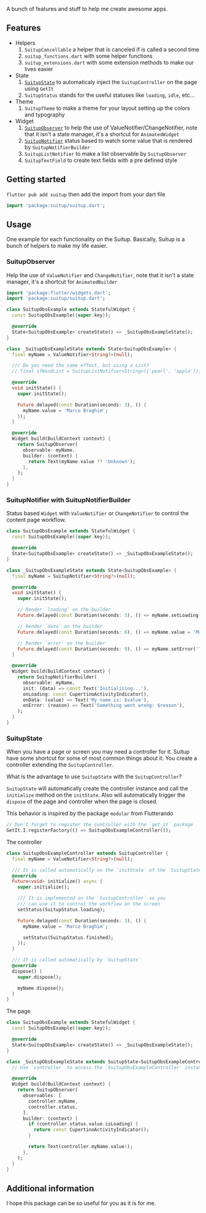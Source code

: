 A bunch of features and stuff to help me create awesome apps.

## Features

* Helpers
    1. `SuitupCancellable` a helper that is canceled if is called a second time
    1. `suitup_functions.dart` with some helper functions
    1. `suitup_extensions.dart` with some extension methods to make our lives easier
* State
    1. [`SuitupState`](#suitupstate) to automaticaly inject the `SuitupController` on the page using `GetIt`
    1. `SuitupStatus` stands for the useful statuses like `loading`, `idle`, etc...
* Theme
    1. `SuitupTheme` to make a theme for your layout setting up the colors and typography
* Widget
    1. [`SuitupObserver`](#suitupobserver) to help the use of ValueNotifier/ChangeNotifier, note that it isn't a state manager, it's a shortcut for `AnimatedWidget`
    1. [`SuitupNotifier`](#suitupnotifier-with-suitupnotifierbuilder) status based to watch some value that is rendered by `SuitupNotifierBuilder`
    1. `SuitupListNotifier` to make a list observable by `SuitupObserver`
    1. `SuitupTextField` to create text fields with a pre defined style

## Getting started

`flutter pub add suitup` then add the import from your dart file

```dart
import 'package:suitup/suitup.dart';
```

## Usage

One example for each functionality on the Suitup. Basically, Suitup is a 
bunch of helpers to make my life easier.

### SuitupObserver

Help the use of `ValueNotifier` and `ChangeNotifier`, note that it isn't a state manager, 
it's a shortcut for `AnimatedBuilder`

```dart
import 'package:flutter/widgets.dart';
import 'package:suitup/suitup.dart';

class SuitupObsExample extends StatefulWidget {
  const SuitupObsExample({super.key});

  @override
  State<SuitupObsExample> createState() => _SuitupObsExampleState();
}

class _SuitupObsExampleState extends State<SuitupObsExample> {
  final myName = ValueNotifier<String?>(null);

  /// Do you need the same effect, but using a List?
  // final ifWasAList = SuitupListNotifier<String>(['pearl', 'apple']);

  @override
  void initState() {
    super.initState();

    Future.delayed(const Duration(seconds: 3), () {
      myName.value = 'Marco Braghim';
    });
  }

  @override
  Widget build(BuildContext context) {
    return SuitupObserver(
      observable: myName,
      builder: (context) {
        return Text(myName.value ?? 'Unknown');
      },
    );
  }
}
```

### SuitupNotifier with SuitupNotifierBuilder

Status based `Widget` with `ValueNotifier` or `ChangeNotifier` to control the content
page workflow.

```dart
class SuitupObsExample extends StatefulWidget {
  const SuitupObsExample({super.key});

  @override
  State<SuitupObsExample> createState() => _SuitupObsExampleState();
}

class _SuitupObsExampleState extends State<SuitupObsExample> {
  final myName = SuitupNotifier<String?>(null);

  @override
  void initState() {
    super.initState();

    // Render `loading` on the builder
    Future.delayed(const Duration(seconds: 3), () => myName.setLoading());

    // Render `data` on the builder
    Future.delayed(const Duration(seconds: 6), () => myName.value = 'Marco Braghim');

    // Render `error` on the builder
    Future.delayed(const Duration(seconds: 9), () => myName.setError('The moon is not cool today'));
  }

  @override
  Widget build(BuildContext context) {
    return SuitupNotifierBuilder(
      observable: myName,
      init: (data) => const Text('Initializing...'),
      onLoading: const CupertinoActivityIndicator(),
      onData: (value) => Text('My name is: $value'),
      onError: (reason) => Text('Something went wrong: $reason'),
    );
  }
}
```

### SuitupState

When you have a page or screen you may need a controller for it. Suitup have some shortcut for
some of most common things about it. You create a controller extending the `SuitupController`.

What is the advantage to use `SuitupState` with the `SuitupController`?

`SuitupState` will automatically create the controller instance and call the `initialize` method
on the `initState`. Also will automatically trigger the `dispose` of the page and controller when
the page is closed.

This behavior is inspired by the package `modular` from Flutterando

```dart
// Don't forget to register the controller with the `get_it` package
GetIt.I.registerFactory(() => SuitupObsExampleController());
```

The controller
```dart 
class SuitupObsExampleController extends SuitupController {
  final myName = ValueNotifier<String?>(null);

  /// It is called automatically on the `initState` of the `SuitupState`
  @override
  Future<void> initialize() async {
    super.initialize();

    /// It is implemented on the `SuitupController` so you
    /// can use it to control the workflow on the screen
    setStatus(SuitupStatus.loading);

    Future.delayed(const Duration(seconds: 3), () {
      myName.value = 'Marco Braghim';

      setStatus(SuitupStatus.finished);
    });
  }

  /// It is called automatically by `SuitupState`
  @override
  dispose() {
    super.dispose();

    myName.dispose();
  }
}
```

The page
```dart
class SuitupObsExample extends StatefulWidget {
  const SuitupObsExample({super.key});

  @override
  State<SuitupObsExample> createState() => _SuitupObsExampleState();
}

class _SuitupObsExampleState extends SuitupState<SuitupObsExampleController, SuitupObsExample> {
  // Use `controller` to access the `SuitupObsExampleController` instance

  @override
  Widget build(BuildContext context) {
    return SuitupObserver(
      observables: [
        controller.myName,
        controller.status,
      ],
      builder: (context) {
        if (controller.status.value.isLoading) {
          return const CupertinoActivityIndicator();
        }

        return Text(controller.myName.value!);
      },
    );
  }
}
```

## Additional information

I hope this package can be so useful for you as it is for me.
